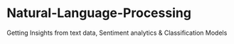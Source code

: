 # Natural-Language-Processing
Getting Insights from text data, Sentiment analytics &amp; Classification Models
